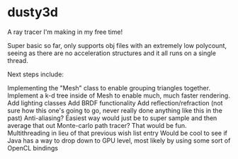 # dusty3d
A ray tracer I'm making in my free time!

Super basic so far, only supports obj files with an extremely low polycount, seeing as there are no acceleration structures and it all runs on a single thread.

Next steps include:

Implementing the "Mesh" class to enable grouping triangles together.
Implement a k-d tree inside of Mesh to enable much, much faster rendering.
Add lighting classes
Add BRDF functionality
Add reflection/refraction (not sure how this one's going to go, never really done anything like this in the past)
Anti-aliasing? Easiest way would just be to super sample and then average that out
Monte-carlo path tracer? That would be fun.
Multithreading in lieu of that previous wish list entry
Would be cool to see if Java has a way to drop down to GPU level, most likely by using some sort of OpenCL bindings

